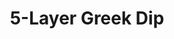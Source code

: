 ---
title: 5-Layer Greek Dip
source: My Food and Family
source_url: http://www.kraftrecipes.com/recipes/5-layer-greek-dip-51322.aspx
yield: 2 cups or 16 servings, 2 Tbsp. and 11 pita chips each
active_time: 10 min
total_time: 10 min
tags: 
  - appetizers
  - veg
image: /uploads/greekDip.jpg
ingredients: |-
  * 1 pkg. (7 oz.) ATHENOS Original Hummus 
  * 1 pkg. (4 oz.) ATHENOS Traditional Feta Cheese, crumbled 
  * 1/2 cup chopped tomatoes 
  * 1/4 cup chopped cucumbers 
  * 2 Tbsp. sliced kalamata olives 
  * ATHENOS Pita Chips Original 
instructions: |-
  * SPREAD hummus onto bottom of 9-inch pie plate. 
  * COVER with layers of remaining ingredients. 
  * SERVE with chips. 
---